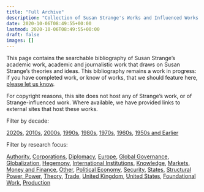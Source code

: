 ```yaml
---
title: "Full Archive"
description: "Collection of Susan Strange's Works and Influenced Works."
date: 2020-10-06T08:49:55+00:00
lastmod: 2020-10-06T08:49:55+00:00
draft: false
images: []
---
```


This page contains the searchable bibliography of Susan Strange’s academic work, academic and journalistic work that draws on Susan Strange’s theories and ideas. This bibliography remains a work in progress: if you have completed work, or know of works, that we should feature here, [please let us know](https://susanstrange.github.io/contact-us/).

For copyright reasons, this site does not host any of Strange’s work, or of Strange-influenced work. Where available, we have provided links to external sites that host these works.



 Filter by decade:
 
 [2020s](https://susanstrange.github.io/tags/2020s/), [2010s](https://susanstrange.github.io/tags/2010s/), [2000s](https://susanstrange.github.io/tags/2000s/), [1990s](https://susanstrange.github.io/tags/1990s/), [1980s](https://susanstrange.github.io/tags/1980s/), [1970s](https://susanstrange.github.io/tags/1970s/), [1960s](https://susanstrange.github.io/tags/1960s/), [1950s and   Earlier](https://susanstrange.github.io/tags/1950s-and-earlier/)
 
 Filter by research focus:
 
[Authority](https://susanstrange.github.io/tags/authority/), 
[Corporations](https://susanstrange.github.io/tags/corporations/), 
[Diplomacy](https://susanstrange.github.io/tags/diplomacy/), 
[Europe](https://susanstrange.github.io/tags/europe/), 
[Global Governance](https://susanstrange.github.io/tags/global-governance/), 
[Globalization](https://susanstrange.github.io/tags/globalization/), 
[Hegemony](https://susanstrange.github.io/tags/hegemony/), 
[International Institutions](https://susanstrange.github.io/tags/international-institutions/), 
[Knowledge](https://susanstrange.github.io/tags/knowledge/), 
[Markets](https://susanstrange.github.io/tags/markets/), 
[Money and Finance](https://susanstrange.github.io/tags/money-and-finance/), 
[Other](https://susanstrange.github.io/tags/other/), 
[Political Economy](https://susanstrange.github.io/tags/political-economy/), 
[Security](https://susanstrange.github.io/tags/security/), 
[States](https://susanstrange.github.io/tags/states/), 
[Structural Power, Power](https://susanstrange.github.io/tags/structural-power-power/), 
[Theory](https://susanstrange.github.io/tags/theory/), 
[Trade](https://susanstrange.github.io/tags/trade/), 
[United Kingdom](https://susanstrange.github.io/tags/united-kingdom/), 
[United States](https://susanstrange.github.io/tags/united-states/), 
[Foundational Work](https://susanstrange.github.io/tags/foundational-work/), 
[Production](https://susanstrange.github.io/tags/production/)

